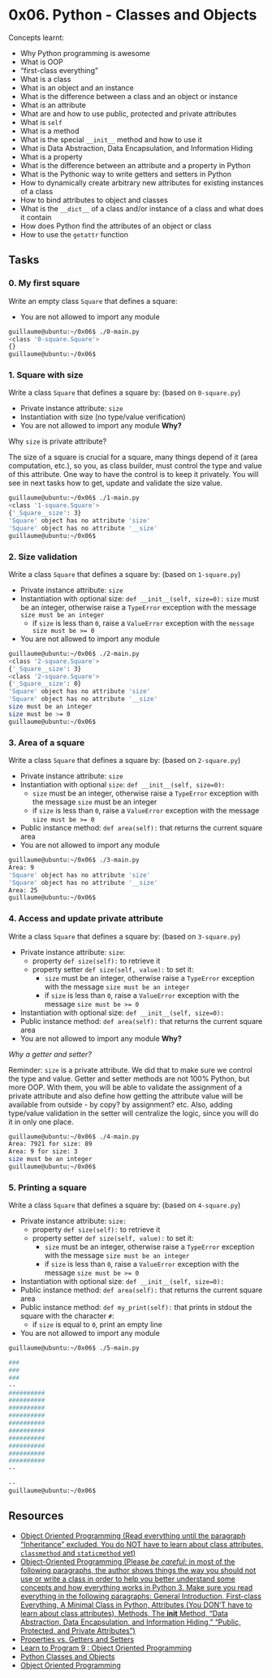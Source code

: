 # 0x06. Python - Classes and Objects
Concepts learnt:
- Why Python programming is awesome
- What is OOP
- “first-class everything”
- What is a class
- What is an object and an instance
- What is the difference between a class and an object or instance
- What is an attribute
- What are and how to use public, protected and private attributes
- What is `self`
- What is a method
- What is the special `__init__` method and how to use it
- What is Data Abstraction, Data Encapsulation, and Information Hiding
- What is a property
- What is the difference between an attribute and a property in Python
- What is the Pythonic way to write getters and setters in Python
- How to dynamically create arbitrary new attributes for existing instances of a class
- How to bind attributes to object and classes
- What is the `__dict__` of a class and/or instance of a class and what does it contain
- How does Python find the attributes of an object or class
- How to use the `getattr` function

## Tasks
### 0. My first square
Write an empty class `Square` that defines a square:

- You are not allowed to import any module
```bash
guillaume@ubuntu:~/0x06$ ./0-main.py
<class '0-square.Square'>
{}
guillaume@ubuntu:~/0x06$ 
```
### 1. Square with size
Write a class `Square` that defines a square by: (based on `0-square.py`)

- Private instance attribute: `size`
- Instantiation with size (no type/value verification)
- You are not allowed to import any module
**Why?**

Why `size` is private attribute?

The size of a square is crucial for a square, many things depend of it (area computation, etc.), so you, as class builder, must control the type and value of this attribute. One way to have the control is to keep it privately. You will see in next tasks how to get, update and validate the size value.
```bash
guillaume@ubuntu:~/0x06$ ./1-main.py
<class '1-square.Square'>
{'_Square__size': 3}
'Square' object has no attribute 'size'
'Square' object has no attribute '__size'
guillaume@ubuntu:~/0x06$ 
```
### 2. Size validation
Write a class `Square` that defines a square by: (based on `1-square.py`)
    
- Private instance attribute: `size`
- Instantiation with optional size: `def __init__(self, size=0):`
`size` must be an integer, otherwise raise a `TypeError` exception with the message `size must be an integer`
    * if `size` is less than `0`, raise a `ValueError` exception with the `message size must be >= 0`
- You are not allowed to import any module
```bash
guillaume@ubuntu:~/0x06$ ./2-main.py
<class '2-square.Square'>
{'_Square__size': 3}
<class '2-square.Square'>
{'_Square__size': 0}
'Square' object has no attribute 'size'
'Square' object has no attribute '__size'
size must be an integer
size must be >= 0
guillaume@ubuntu:~/0x06$ 
```
### 3. Area of a square
Write a class `Square` that defines a square by: (based on `2-square.py`)

- Private instance attribute: `size`
- Instantiation with optional `size`: `def __init__(self, size=0):`
    * `size` must be an integer, otherwise raise a `TypeError` exception with the message `size` must be an integer
    * if `size` is less than `0`, raise a `ValueError` exception with the message `size must be >= 0`
- Public instance method: `def area(self):` that returns the current square area
- You are not allowed to import any module
```bash
guillaume@ubuntu:~/0x06$ ./3-main.py
Area: 9
'Square' object has no attribute 'size'
'Square' object has no attribute '__size'
Area: 25
guillaume@ubuntu:~/0x06$ 
``` 
### 4. Access and update private attribute
Write a class `Square` that defines a square by: (based on `3-square.py`)

- Private instance attribute: `size`:
    * property `def size(self):` to retrieve it
    * property setter `def size(self, value):` to set it:
        + `size` must be an integer, otherwise raise a `TypeError` exception with the message `size must be an integer`
        + if `size` is less than `0`, raise a `ValueError` exception with the message `size must be >= 0`
- Instantiation with optional size: `def __init__(self, size=0):`
- Public instance method: `def area(self):` that returns the current square area
- You are not allowed to import any module
**Why?**

*Why a getter and setter?*

Reminder: `size` is a private attribute. We did that to make sure we control the type and value. Getter and setter methods are not 100% Python, but more OOP. With them, you will be able to validate the assignment of a private attribute and also define how getting the attribute value will be available from outside - by copy? by assignment? etc. Also, adding type/value validation in the setter will centralize the logic, since you will do it in only one place.

```bash
guillaume@ubuntu:~/0x06$ ./4-main.py
Area: 7921 for size: 89
Area: 9 for size: 3
size must be an integer
guillaume@ubuntu:~/0x06$ 
```
### 5. Printing a square
Write a class `Square` that defines a square by: (based on `4-square.py`)

- Private instance attribute: `size:`
    * property `def size(self):` to retrieve it
    * property setter `def size(self, value):` to set it:
        + `size` must be an integer, otherwise raise a `TypeError` exception with the message `size must be an integer`
        + if `size` is less than `0`, raise a `ValueError` exception with the message `size must be >= 0`
- Instantiation with optional size: `def __init__(self, size=0):`
- Public instance method: `def area(self):` that returns the current square area
- Public instance method: `def my_print(self):` that prints in stdout the square with the character `#`:
    * if `size` is equal to `0`, print an empty line
- You are not allowed to import any module
```bash
guillaume@ubuntu:~/0x06$ ./5-main.py

###
###
###
--
##########
##########
##########
##########
##########
##########
##########
##########
##########
##########
--

--
guillaume@ubuntu:~/0x06$ 
```
### 
## Resources
- [Object Oriented Programming (Read everything until the paragraph “Inheritance” excluded. You do NOT have to learn about class attributes, `classmethod` and `staticmethod` yet)](https://python.swaroopch.com/oop.html)
- [Object-Oriented Programming (Please *be careful*: in most of the following paragraphs, the author shows things the way you should not use or write a class in order to help you better understand some concepts and how everything works in Python 3. Make sure you read everything in the following paragraphs: General Introduction, First-class Everything, A Minimal Class in Python, Attributes (You DON’T have to learn about class attributes), Methods, The __init__ Method, “Data Abstraction, Data Encapsulation, and Information Hiding,” “Public, Protected, and Private Attributes”)](https://python-course.eu/oop/object-oriented-programming.php)
- [Properties vs. Getters and Setters](https://python-course.eu/oop/properties-vs-getters-and-setters.php)
- [Learn to Program 9 : Object Oriented Programming](https://www.youtube.com/watch?v=1AGyBuVCTeE)
- [Python Classes and Objects](https://www.youtube.com/watch?v=apACNr7DC_s)
- [Object Oriented Programming](https://www.youtube.com/watch?v=-DP1i2ZU9gk)